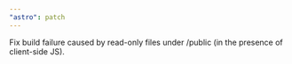 ```yaml
---
"astro": patch
---
```


Fix build failure caused by read-only files under /public (in the presence of client-side JS).
